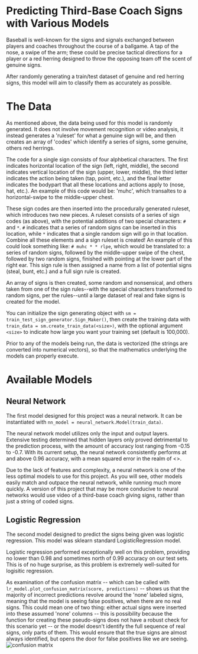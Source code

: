 # Predicting Third-Base Coach Signs with Various Models
Baseball is well-known for the signs and signals exchanged between players and coaches throughout the course of a ballgame. A tap of the nose, a swipe of the arm; these could be precise tactical directions for a player or a red herring designed to throw the opposing team off the scent of genuine signs.

After randomly generating a train/test dataset of genuine and red herring signs, this model will aim to classify them as accurately as possible.

# The Data
As mentioned above, the data being used for this model is randomly generated. It does not involve movement recognition or video analysis, it instead generates a 'ruleset' for what a genuine sign will be, and then creates an array of 'codes' which identify a series of signs, some genuine, others red herrings.

The code for a single sign consists of four alphbetical characters. The first indicates horizontal location of the sign (left, right, middle), the second indicates vertical location of the sign (upper, lower, middle), the third letter indicates the action being taken (tap, point, etc.), and the final letter indicates the bodypart that all these locations and actions apply to (nose, hat, etc.). An example of this code would be: 'muhc', which transaltes to a horizontal-swipe to the middle-upper chest.

These sign codes are then inserted into the procedurally generated ruleset, which introduces two new pieces. A ruleset consists of a series of sign codes (as above), with the potential additions of two special characters: `#` and ` * `. `#` indicates that a series of random signs can be inserted in this location, while ` * ` indicates that a single random sign will go in that location. Combine all these elements and a sign ruleset is created! An example of this could look something like: `# muhc * * rlpe`, which would be translated to: a series of random signs, followed by the middle-upper swipe of the chest, followed by two random signs, finished with pointing at the lower part of the right ear. This sign rule is then assigned a name from a list of potential signs (steal, bunt, etc.) and a full sign rule is created.

An array of signs is then created, some random and nonsensical, and others taken from one of the sign rules--with the special characters transformed to random signs, per the rules--until a large dataset of real and fake signs is created for the model.

You can initialize the sign generating object with `sm = train_test_sign_generator.Sign_Maker()`, then create the training data with `train_data = sm.create_train_data(<size>)`, with the optional argument `<size>` to indicate how large you want your training set (default is 100,000).

Prior to any of the models being run, the data is vectorized (the strings are converted into numerical vectors), so that the mathematics underlying the models can properly execute.

# Available Models
## Neural Network
The first model designed for this project was a neural network. It can be instantiated with `nn_model = neural_network.Model(train_data)`.

The neural network model utilizes only the input and output layers. Extensive testing determined that hidden layers only proved detrimental to the prediction process, with the amount of accuracy lost ranging from -0.15 to -0.7. With its current setup, the neural network consistently performs at and above 0.96 accuracy, with a mean squared error in the realm of <>.

Due to the lack of features and complexity, a neural network is one of the less optimal models to use for this project. As you will see, other models easily match and outpace the neural network, while running much more quickly. A version of this project that may be more conducive to neural networks would use video of a third-base coach giving signs, rather than just a string of coded signs.

## Logistic Regression
The second model designed to predict the signs being given was logistic regression. This model was sklearn standard LogisticRegression model.

Logistic regression performed exceptionally well on this problem, providing no lower than 0.98 and sometimes north of 0.99 accuracy on our test sets. This is of no huge surprise, as this problem is extremely well-suited for logisitic regression.

As examination of the confusion matrix -- which can be called with `lr_model.plot_confusion_matrix(score, predictions)` -- shows us that the majority of incorrect predictions revolve around the 'none' labeled signs, meaning that the model is seeing false positives, when there are no real signs. This could mean one of two thing: either actual signs were inserted into these assumed 'none' columns -- this is possibility because the function for creating these pseudo-signs does not have a robust check for this scenario yet -- or the model doesn't identify the full sequence of real signs, only parts of them. This would ensure that the true signs are almost always identified, but opens the door for false positives like we are seeing.
![confusion matrix](https://github.com/bjhammack/nn_baseball_sign_predictor/tree/master/images/lr_confusion_matrix.png?raw=true)